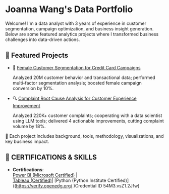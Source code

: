 # Joanna Wang's Data Portfolio

Welcome! I'm a data analyst with 3 years of experience in customer segmentation, campaign optimization, and business insight generation.
Below are some featured analytics projects where I transformed business challenges into data-driven actions.

## 📌 Featured Projects
- 🎯 [Female Customer Segmentation for Credit Card Campaigns](./female-segmentation.md)
  
  Analyzed 20M customer behavior and transactional data; performed multi-factor segmentation analysis; boosted female campaign conversion by 10%.
  
- 🔍 [Complaint Root Cause Analysis for Customer Experience Improvement](./complaint-analysis.md)
  
  Analyzed 220K+ customer complaints; cooperating with a data scientist using LLM tools; delivered 4 actionable improvements, cutting complaint volume by 18%.
  
🧠 Each project includes background, tools, methodology, visualizations, and key business impact.

## 📌 CERTIFICATIONS & SKILLS
- **Certifications**:  
  [Power BI (Microsoft Certified)]([https://learn.microsoft.com/en-us/certifications/power-bi-data-analyst-associate/](https://learn.microsoft.com/en-us/users/yanzhuowang-6141/credentials/8cdec3f894c15c09?ref=https%3A%2F%2Fwww.linkedin.com%2F)) |  
  [Tableau (Certified)]([https://www.tableau.com/learn/certification](https://www.credly.com/badges/ca8eb172-a3c6-4980-98f2-07b9bec430d4/linked_in_profile))|  
  [Python (Python Institute Certified)]((https://verify.openedg.org/ )Credential ID 54M3.vsZ1.2Jfw)
